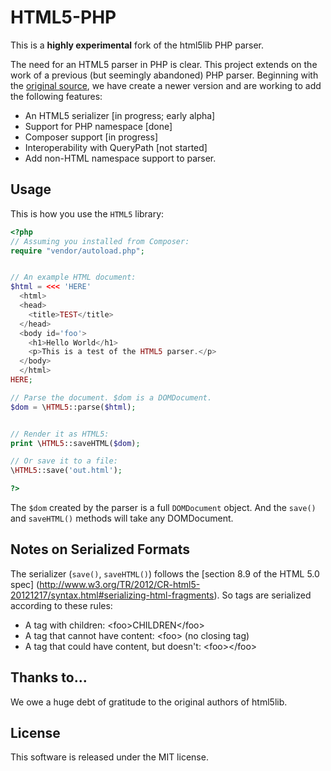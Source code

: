 # HTML5-PHP

This is a **highly experimental** fork of the html5lib PHP parser.

The need for an HTML5 parser in PHP is clear. This project extends on
the work of a previous (but seemingly abandoned) PHP parser. Beginning
with the [original source](https://code.google.com/p/html5lib/source/checkout), we have
create a newer version and are working to add the following features:

- An HTML5 serializer [in progress; early alpha]
- Support for PHP namespace [done]
- Composer support [in progress]
- Interoperability with QueryPath [not started]
- Add non-HTML namespace support to parser.

## Usage

This is how you use the `HTML5` library:

```php
<?php
// Assuming you installed from Composer:
require "vendor/autoload.php";


// An example HTML document:
$html = <<< 'HERE'
  <html>
  <head>
    <title>TEST</title>
  </head>
  <body id='foo'>
    <h1>Hello World</h1>
    <p>This is a test of the HTML5 parser.</p>
  </body>
  </html>
HERE;

// Parse the document. $dom is a DOMDocument.
$dom = \HTML5::parse($html);


// Render it as HTML5:
print \HTML5::saveHTML($dom);

// Or save it to a file:
\HTML5::save('out.html');

?>
```

The `$dom` created by the parser is a full `DOMDocument` object. And the
`save()` and `saveHTML()` methods will take any DOMDocument.

## Notes on Serialized Formats

The serializer (`save()`, `saveHTML()`) follows the 
[section 8.9 of the HTML 5.0 spec] (http://www.w3.org/TR/2012/CR-html5-20121217/syntax.html#serializing-html-fragments).
So tags are serialized according to these rules:

- A tag with children: &lt;foo&gt;CHILDREN&lt;/foo&gt;
- A tag that cannot have content: &lt;foo&gt; (no closing tag)
- A tag that could have content, but doesn't: &lt;foo&gt;&lt;/foo&gt;

## Thanks to...

We owe a huge debt of gratitude to the original authors of html5lib.

## License

This software is released under the MIT license.
